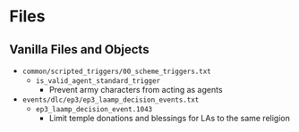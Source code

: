 # Files

## Vanilla Files and Objects

* `common/scripted_triggers/00_scheme_triggers.txt`
  * `is_valid_agent_standard_trigger`
    * Prevent army characters from acting as agents
* `events/dlc/ep3/ep3_laamp_decision_events.txt`
  * `ep3_laamp_decision_event.1043`
    * Limit temple donations and blessings for LAs to the same religion
